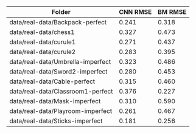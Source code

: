 | Folder | CNN RMSE | BM RMSE |
|--------|----------|-----------|
| data/real-data/Backpack-perfect | 0.241 | 0.318 |
| data/real-data/chess1 | 0.327 | 0.473 |
| data/real-data/curule1 | 0.271 | 0.437 |
| data/real-data/curule2 | 0.283 | 0.395 |
| data/real-data/Umbrella-imperfect | 0.323 | 0.486 |
| data/real-data/Sword2-imperfect | 0.280 | 0.453 |
| data/real-data/Cable-perfect | 0.315 | 0.460 |
| data/real-data/Classroom1-perfect | 0.376 | 0.227 |
| data/real-data/Mask-imperfect | 0.310 | 0.590 |
| data/real-data/Playroom-imperfect | 0.261 | 0.467 |
| data/real-data/Sticks-imperfect | 0.181 | 0.256 |
